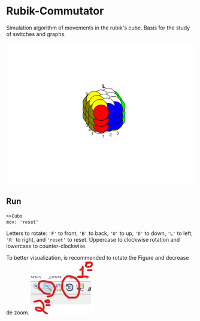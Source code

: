 # Rubik-Commutator

Simulation algorithm of movements in the rubik's cube. Basis for the study of switches and graphs.

![rubik](./Images/rubik.png)


## Run

```
>>Cubo
mov: 'reset'
```
Letters to rotate: `'F'` to front, `'B'` to back, `'U'` to up, `'D'` to down, `'L'` to left, `'R'` to right, and `'reset'` to reset.
Uppercase to clockwise rotation and lowercase to counter-clockwise.

To better visualization, is recommended to rotate the Figure and decrease de zoom.
![instruction](./Images/instructions.jpg)
